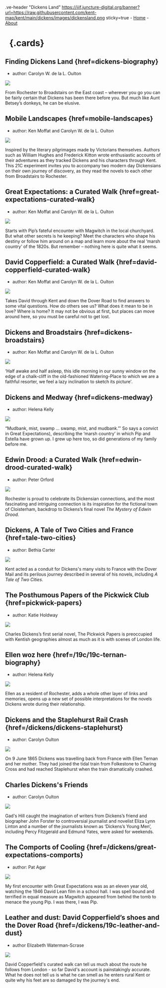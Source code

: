 
.ve-header "Dickens Land" https://iiif.juncture-digital.org/banner?url=https://raw.githubusercontent.com/kent-map/kent/main/dickens/images/dickensland.png sticky=true
    - [Home](/)
    - [About](/about)

# &nbsp; {.cards}

## Finding Dickens Land {href=dickens-biography}

- author: Carolyn W. de la L. Oulton

![](https://iiif.juncture-digital.org/thumbnail?url=https://stor.artstor.org/stor/0ca370cd-4c10-4a07-928a-be8227f38e5e)

From Rochester to Broadstairs on the East coast – wherever you go you can be fairly certain that Dickens has been there before you. But much like Aunt Betsey’s donkeys, he can be elusive.

## Mobile Landscapes {href=mobile-landscapes}

- author: Ken Moffat and Carolyn W. de la L. Oulton

![](https://iiif.juncture-digital.org/thumbnail?url=https://raw.githubusercontent.com/kent-map/kent/main/dickens/images/dickens_head.jpg)

Inspired by the literary pilgrimages made by Victorians themselves. Authors such as William Hughes and Frederick Kitton wrote enthusiastic accounts of their adventures as they tracked Dickens and his characters through Kent. This 21C experiment invites you to accompany two modern day Dickensians on their own journey of discovery, as they read the novels to each other from Broadstairs to Rochester.

## Great Expectations: a Curated Walk {href=great-expectations-curated-walk}

- author: Ken Moffat and Carolyn W. de la L. Oulton

![](https://iiif.juncture-digital.org/thumbnail?url=https://raw.githubusercontent.com/kent-map/kent/main/dickens/images/Grammar_School_Gate_Rochester.jpg)

Starts with Pip’s fateful encounter with Magwitch in the local churchyard. But what other secrets is he keeping? Meet the characters who shape his destiny or follow him around on a map and learn more about the real ‘marsh country’ of the 1820s. But remember – nothing here is quite what it seems.

## David Copperfield: a Curated Walk {href=david-copperfield-curated-walk}

- author: Ken Moffat and Carolyn W. de la L. Oulton

![](https://iiif.juncture-digital.org/thumbnail?url=https://raw.githubusercontent.com/kent-map/kent/main/dickens/images/Broadstairs.jpg)

Takes David through Kent and down the Dover Road to find answers to some vital questions. How do others see us? What does it mean to be in love? Where is home? It may not be obvious at first, but places can move around here, so you must be careful not to get lost.

## Dickens and Broadstairs {href=dickens-broadstairs}

- author: Ken Moffat and Carolyn W. de la L. Oulton

![](https://iiif.juncture-digital.org/thumbnail?url=https://stor.artstor.org/stor/d301f78e-3342-4822-82ad-c1d5b428d6db)

‘Half awake and half asleep, this idle morning in our sunny window on the edge of a chalk-cliff in the old-fashioned Watering-Place to which we are a faithful resorter, we feel a lazy inclination to sketch its picture'.

## Dickens and Medway {href=dickens-medway}

- author: Helena Kelly

![](https://iiif.juncture-digital.org/thumbnail?url=https://raw.githubusercontent.com/kent-map/kent/main/dickens/images/1200px-2006SweepsCath1crop.jpg)

“Mudbank, mist, swamp … swamp, mist, and mudbank.”’ So says a convict in Great Expectations), describing the ‘marsh country’ in which Pip and Estella have grown up. I grew up here too, so did generations of my family before me. 

## Edwin Drood: a Curated Walk {href=edwin-drood-curated-walk}

- author: Peter Orford

![](https://iiif.juncture-digital.org/thumbnail?url=https://raw.githubusercontent.com/kent-map/kent/main/dickens/images/1200px-Mystery_of_edwin_drood_0188.jpg)

Rochester is proud to celebrate its Dickensian connections, and the most fascinating and intriguing connection is its inspiration for the fictional town of Cloisterham, backdrop to Dickens’s final novel _The Mystery of Edwin Drood._ 

## Dickens, A Tale of Two Cities and France {href=tale-two-cities}

- author: Bethia Carter

![](https://iiif.juncture-digital.org/thumbnail?url=https://www.gutenberg.org/files/98/98-h/images/0414.jpg)

Kent acted as a conduit for Dickens's many visits to France with the Dover Mail and its perilous journey described in several of his novels, including _A Tale of Two Cities_.

## The Posthumous Papers of the Pickwick Club {href=pickwick-papers}

- author: Katie Holdway

![](https://iiif.juncture-digital.org/thumbnail?url=https://stor.artstor.org/stor/70df50f9-5a41-4e07-a39c-41d9facf59ad)

Charles Dickens’s first serial novel, The Pickwick Papers is preoccupied with Kentish geographies almost as much as it is with scenes of London life.

## Ellen woz here {href=/19c/19c-ternan-biography}

- author: Helena Kelly

![](https://iiif.juncture-digital.org/thumbnail?url=https://stor.artstor.org/stor/b20551a2-aa18-453c-b464-69a72531d6ac)

Ellen as a resident of Rochester, adds a whole other layer of links and memories, opens up a new set of possible interpretations for the novels Dickens wrote during their relationship.

## Dickens and the Staplehurst Rail Crash {href=/dickens/dickens-staplehurst}

- author: Carolyn Oulton

![](https://iiif.juncture-digital.org/thumbnail?url=https://upload.wikimedia.org/wikipedia/commons/b/b8/Staplehurst_rail_crash.jpg)

On 9 June 1865 Dickens was travelling back from France with Ellen Ternan and her mother. They had joined the tidal train from Folkestone to Charing Cross and had reached Staplehurst when the train dramatically crashed.

## Charles Dickens's Friends

- author: Carolyn Oulton

![](https://iiif.juncture-digital.org/thumbnail?url=https://stor.artstor.org/stor/5c3cfffa-911e-44cf-ab35-28b94bf80418)

Gad's Hill caught the imagination of writers from Dickens’s friend and biographer John Forster to controversial journalist and novelist Eliza Lynn Linton and a number of the journalists known as ‘Dickens’s Young Men’, including Percy Fitzgerald and Edmund Yates, were asked for weekends.  


## The Comports of Cooling {href=/dickens/great-expectations-comports}

- author: Pat Agar

![](https://iiif.juncture-digital.org/thumbnail?url=https://upload.wikimedia.org/wikipedia/commons/7/78/You_young_dog%2C_said_the_man%2C_John_McLenan%27s_Harper%27s_Weekly_Illustrations.jpeg)

My first encounter with Great Expectations was as an eleven year old, watching the 1946 David Lean film in a school hall. I was spell bound and terrified in equal measure as Magwitch appeared from behind the tomb to menace the young Pip. I was there, I was Pip.

## Leather and dust: David Copperfield’s shoes and the Dover Road {href=/dickens/19c-leather-and-dust}

- author Elizabeth Waterman-Scrase

![](https://iiif.juncture-digital.org/thumbnail?url=https://upload.wikimedia.org/wikipedia/commons/9/91/David-Copperfield-Bartholomew.jpg)

David Copperfield's curated walk can tell us much about the route he follows from London - so far David's account is painstakingly accurate. What he does not tell us is what he can smell as he enters rural Kent or quite why his feet are so damaged by the journey's end.
